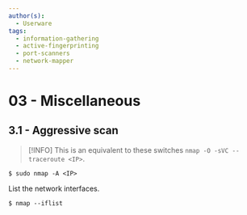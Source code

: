 ```yaml
---
author(s):
  - Userware
tags:
  - information-gathering
  - active-fingerprinting
  - port-scanners
  - network-mapper
---
```

# 03 - Miscellaneous

## 3.1 - Aggressive scan

> [!INFO]
> This is an equivalent to these switches `nmap -O -sVC --traceroute <IP>`.

```
$ sudo nmap -A <IP>
```

List the network interfaces.

```
$ nmap --iflist
```